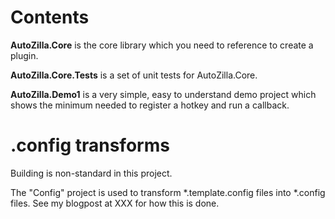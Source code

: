 Contents
========
**AutoZilla.Core** is the core library which you need to reference to
create a plugin.

**AutoZilla.Core.Tests** is a set of unit tests for AutoZilla.Core.

**AutoZilla.Demo1** is a very simple, easy to understand demo project
which shows the minimum needed to register a hotkey and run a callback.


.config transforms
==================
Building is non-standard in this project.

The "Config" project is used to transform *.template.config
files into *.config files. See my blogpost at XXX for how this is done.

